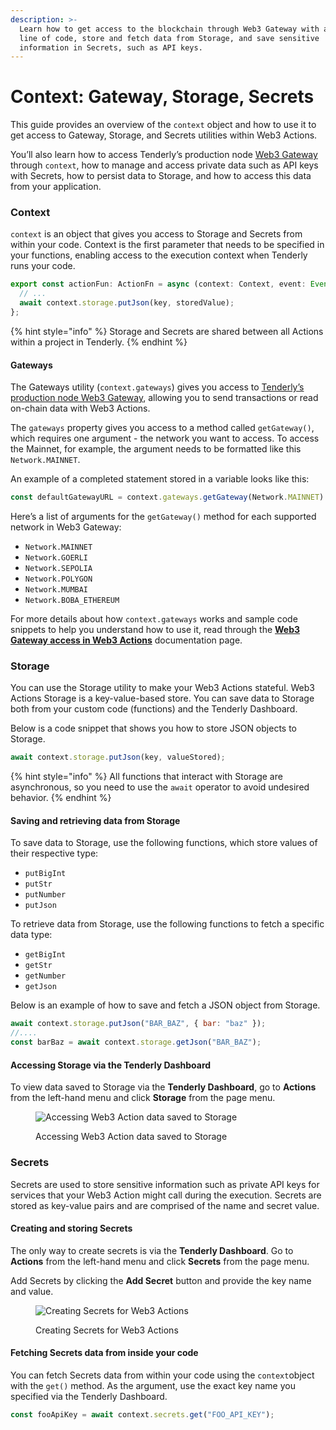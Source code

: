 ```yaml
---
description: >-
  Learn how to get access to the blockchain through Web3 Gateway with a single
  line of code, store and fetch data from Storage, and save sensitive
  information in Secrets, such as API keys.
---
```


# Context: Gateway, Storage, Secrets

This guide provides an overview of the `context` object and how to use it to get access to Gateway, Storage, and Secrets utilities within Web3 Actions.

You’ll also learn how to access Tenderly’s production node [Web3 Gateway](https://docs.tenderly.co/web3-gateway/quickstart-query-blockchain) through `context`, how to manage and access private data such as API keys with Secrets, how to persist data to Storage, and how to access this data from your application.

### Context

`context` is an object that gives you access to Storage and Secrets from within your code. Context is the first parameter that needs to be specified in your functions, enabling access to the execution context when Tenderly runs your code.

```typescript
export const actionFun: ActionFn = async (context: Context, event: Event) => {
  // ...
  await context.storage.putJson(key, storedValue);
};
```

{% hint style="info" %}
Storage and Secrets are shared between all Actions within a project in Tenderly.
{% endhint %}

#### Gateways

The Gateways utility (`context.gateways`) gives you access to [Tenderly’s production node Web3 Gateway](broken-reference), allowing you to send transactions or read on-chain data with Web3 Actions.

The `gateways` property gives you access to a method called `getGateway()`, which requires one argument - the network you want to access. To access the Mainnet, for example, the argument needs to be formatted like this `Network.MAINNET`.

An example of a completed statement stored in a variable looks like this:

```jsx
const defaultGatewayURL = context.gateways.getGateway(Network.MAINNET)
```

Here’s a list of arguments for the `getGateway()` method for each supported network in Web3 Gateway:

* `Network.MAINNET`
* `Network.GOERLI`
* `Network.SEPOLIA`
* `Network.POLYGON`
* `Network.MUMBAI`
* `Network.BOBA_ETHEREUM`

For more details about how `context.gateways` works and sample code snippets to help you understand how to use it, read through the [**Web3 Gateway access in Web3 Actions**](web3-gateway-access.md) documentation page.

### Storage

You can use the Storage utility to make your Web3 Actions stateful. Web3 Actions Storage is a key-value-based store. You can save data to Storage both from your custom code (functions) and the Tenderly Dashboard.

Below is a code snippet that shows you how to store JSON objects to Storage.

```javascript
await context.storage.putJson(key, valueStored);
```

{% hint style="info" %}
All functions that interact with Storage are asynchronous, so you need to use the `await` operator to avoid undesired behavior.
{% endhint %}

#### Saving and retrieving data from Storage

To save data to Storage, use the following functions, which store values of their respective type:

* `putBigInt`
* `putStr`
* `putNumber`
* `putJson`

To retrieve data from Storage, use the following functions to fetch a specific data type:

* `getBigInt`
* `getStr`
* `getNumber`
* `getJson`

Below is an example of how to save and fetch a JSON object from Storage.

```javascript
await context.storage.putJson("BAR_BAZ", { bar: "baz" });
//....
const barBaz = await context.storage.getJson("BAR_BAZ");
```

#### Accessing Storage via the Tenderly Dashboard

To view data saved to Storage via the **Tenderly Dashboard**, go to **Actions** from the left-hand menu and click **Storage** from the page menu.

<figure><img src="../../.gitbook/assets/Screenshot_2022-08-11_at_10.49.17.png" alt="Accessing Web3 Action data saved to Storage"><figcaption><p>Accessing Web3 Action data saved to Storage</p></figcaption></figure>

### Secrets

Secrets are used to store sensitive information such as private API keys for services that your Web3 Action might call during the execution. Secrets are stored as key-value pairs and are comprised of the name and secret value.

#### Creating and storing Secrets

The only way to create secrets is via the **Tenderly Dashboard**. Go to **Actions** from the left-hand menu and click **Secrets** from the page menu.

Add Secrets by clicking the **Add Secret** button and provide the key name and value.

<figure><img src="../../.gitbook/assets/Screenshot_2022-08-11_at_10.57.17.png" alt="Creating Secrets for Web3 Actions"><figcaption><p>Creating Secrets for Web3 Actions</p></figcaption></figure>

#### Fetching Secrets data from inside your code

You can fetch Secrets data from within your code using the `context`object with the `get()` method. As the argument, use the exact key name you specified via the Tenderly Dashboard.

```javascript
const fooApiKey = await context.secrets.get("FOO_API_KEY");
```
